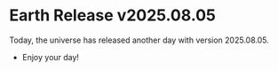 # Earth Release v2025.08.05
Today, the universe has released another day with version 2025.08.05.
- Enjoy your day!
